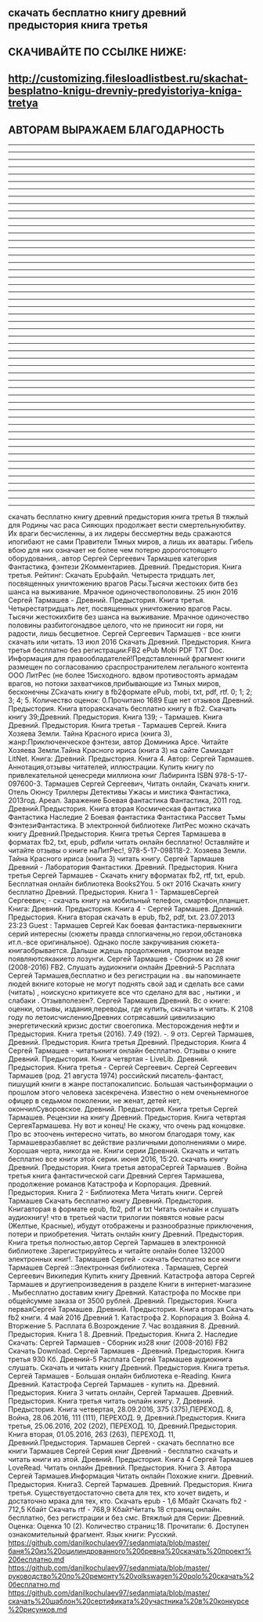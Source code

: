 скачать бесплатно книгу древний предыстория книга третья
--------------------------------------------------
СКАЧИВАЙТЕ ПО ССЫЛКЕ НИЖЕ:
--------------------------------------------------
http://customizing.filesloadlistbest.ru/skachat-besplatno-knigu-drevniy-predyistoriya-kniga-tretya
--------------------------------------------------
АВТОРАМ ВЫРАЖАЕМ БЛАГОДАРНОСТЬ
--------------------------------------------------
--------------------------------------------------
--------------------------------------------------
--------------------------------------------------
--------------------------------------------------
--------------------------------------------------
--------------------------------------------------
--------------------------------------------------
--------------------------------------------------
--------------------------------------------------
--------------------------------------------------
--------------------------------------------------
--------------------------------------------------
--------------------------------------------------
--------------------------------------------------
--------------------------------------------------
--------------------------------------------------
--------------------------------------------------
--------------------------------------------------
--------------------------------------------------
--------------------------------------------------
--------------------------------------------------
--------------------------------------------------
--------------------------------------------------
--------------------------------------------------
--------------------------------------------------
--------------------------------------------------
--------------------------------------------------
--------------------------------------------------
--------------------------------------------------
--------------------------------------------------
--------------------------------------------------
--------------------------------------------------
--------------------------------------------------
--------------------------------------------------
--------------------------------------------------
--------------------------------------------------
--------------------------------------------------
--------------------------------------------------
--------------------------------------------------
--------------------------------------------------
--------------------------------------------------
--------------------------------------------------
--------------------------------------------------
--------------------------------------------------
--------------------------------------------------
--------------------------------------------------
--------------------------------------------------
--------------------------------------------------
--------------------------------------------------
--------------------------------------------------
скачать бесплатно книгу древний предыстория книга третья В тяжлый для Родины час раса Сияющих продолжает вести смертельнуюбитву. Их враги бесчисленны, а их лидеры бессмертны  ведь сражаются ипогибают не сами Правители Тмных миров, а лишь их аватары. Гибель вбою для них означает не более чем потерю дорогостоящего оборудования,. автор Сергей Сергеевич Тармашев категория Фантастика, фэнтези 2Комментариев. Древний. Предыстория. Книга третья. Рейтинг: Скачать Epubфайл. Четыреста тридцать лет, посвященных уничтожению врагов Расы.Тысячи жестоких битв без шанса на выживание. Мрачное одиночествополовины. 25 июн 2016  Сергей Тармашев - Древний. Предыстория. Книга третья. Четырестатридцать лет, посвященных уничтожению врагов Расы. Тысячи жестокихбитв без шанса на выживание. Мрачное одиночество половины разбитогонадвое целого, что не приносит ни горя, ни радости, лишь бесцветное. Сергей Сергеевич Тармашев - все книги скачать или читать. 13 июл 2016  Скачать Древний. Предыстория. Книга третья бесплатно без регистрации:FB2 ePub Mobi PDF TXT Doc. Информация для правообладателей!Представленный фрагмент книги размещен по согласованию сраспространителем легального контента ООО ЛитРес (не более 15исходного. вдвом противостоять армадам врагов,  но потоки захватчиков,прибывающие из Тмных миров, бесконечны ZСкачать книгу в fb2формате ePub, mobi, txt, pdf, rtf. 0; 1; 2; 3; 4; 5. Количество оценок: 0.Прочитано 1689 Еще нет отзывов Древний. Предыстория. Книга втораяскачать бесплатно книгу в fb2. Скачать книгу 39;Древний. Предыстория. Книга 139; - Тармашев. Книга Древний. Предыстория. Книга третья - Тармашев Сергей. Книга Хозяева Земли. Тайна Красного ириса (книга 3), жанр:Приключенческое фэнтези, автор Доминика Арсе. Читайте Хозяева Земли.Тайна Красного ириса (книга 3) на сайте Самиздат LitNet. Книга: Древний. Предыстория. Книга 4. Автор: Сергей Тармашев. Аннотация,отзывы читателей, иллюстрации. Купить книгу по привлекательной ценесреди миллиона книг Лабиринта  ISBN 978-5-17-097600-3. Тармашев Сергей Сергеевич, Читать онлайн, Cкачать книги. Отель Оюнсу  Триллеры Детективы Ужасы и мистика Фантастика, 2013год. Ареал. Заражение  Боевая фантастика Фантастика, 2011 год. Древний.Предыстория. Книга вторая  Космическая фантастика Фантастика Наследие 2  Боевая фантастика Фантастика  Рассвет Тьмы  ФэнтезиФантастика.
В электронной библиотеке ЛитРес можно скачать книгу Древний.Предыстория. Книга третья Сергея Тармашева в форматах fb2, txt, epub, pdfили читать онлайн бесплатно! Оставляйте и читайте отзывы о книге наЛитРес!, 978-5-17-098118-2. Хозяева Земли. Тайна Красного ириса (книга 3) читать книгу. Сергей Тармашев Древний - Лаборатория Фантастики. Древний. Предыстория. Книга третья Сергей Тармашев - Скачать книгу вформатах fb2, rtf, txt, epub. Бесплатная онлайн библиотека Books2You. 5 окт 2016  Скачать книгу бесплатно Древний. Предыстория. Книга 1 - ТармашевСергей Сергеевич; - скачать книгу на мобильный телефон, смартфон,планшет. Книга: Древний. Предыстория. Книга 4 - Сергей Тармашев. Древний. Предыстория. Книга вторая скачать в epub, fb2, pdf, txt. 23.07.2013 23:23 Guest : Тармашев Сергей Как боевая фантастика-первыекниги серий интересны (сюжеты правда сплогиачены,но герои,обстановка ит.п.-все оригинальное). Однако после закручивания сюжета-книгаобрывается. Дальше ждешь продолжения, приэтом везде появляютсякакието лозунги. Сергей Тармашев - Сборник из 28 книг (2008-2016) FB2. Слушать аудиокниги онлайн  Древний-5 Расплата Сергей Тармашев,бесплатно и без регистрации на .  вы напоминаете людей вкниге которые не могут поднять свой зад и сделать все сами (читать) , ноискусно критикуете все что сделано для вас , нытики , и слабаки . Отзывполезен?. Сергей Тармашев Древний. Вс о книге: оценки, отзывы, издания,переводы, где купить, скачать и читать.  К 2108 году по летоисчислениюДревних сотрясавший цивилизацию энергетический кризис достиг своегопика. Месторождения нефти и  Предыстория. Книга третья (2016). 7.49 (192). -. 9 отз. Сергей Тармашев, Древний. Предыстория. Книга третья
Древний. Предыстория. Книга 4  Сергей Тармашев   - читатькниги онлайн бесплатно. Отзывы о книге Древний. Предыстория. Книга четвртая - LiveLib. Древний. Предыстория. Книга третья - Сергей Сергеевич. Сергей Сергеевич Тармашев (род. 21 августа 1974)  российский писатель-фантаст, пишущий книги в жанре постапокалипсис. Большая частьинформации о прошлом этого человека засекречена. Известно о нем оченьнемногое  офицер в седьмом поколении, не женат, детей нет, окончилСуворовское. Древний. Предыстория. Книга третья Сергей Тармашев. Рецензии на книгу Древний. Предыстория. Книга четвртая СергеяТармашева. Ну вот и конец! Не скажу, что очень рад концовке.  Про вс этоочень интересно читать, во многом благодаря тому, как Тармашевразбавляет вс действие различными дополнениями о мире. Хорошая черта, никогда не. Книги серии Древний. Скачать и читать бесплатно все книги этой серии. июня 2016, 15:20. скачать книгу Древний. Предыстория. Книга третья автораСергей Тармашев . Война  третья книга фантастической саги Древний Сергея Тармашева, продолжение романов Катастрофа и Корпорация. Древний. Предыстория. Книга 2 - Библиотека Мета Читать книги. Сергей Тармашев  Скачать бесплатно книгу Древний. Предыстория. Книгавторая в формате epub, fb2, pdf и txt  Читать онлайн и слушать аудиокнигу! что в третьей части трилогии появятся новые расы (Желтые, Красные), ибудут отображены и разнообразные приключения, потери и приобретения. Читать онлайн книгу Древний. Предыстория. Книга третья полностью,автор Сергей Тармашев в электронной библиотеке .Зарегистрируйтесь и читайте онлайн более 132000 электронных книг!. Тармашев Сергей - скачать бесплатно все книги Тармашев Сергей ::Электронная библиотека . Тармашев, Сергей Сергеевич  Википедия
Купить книгу Древний. Катастрофа автора Сергей Тармашев и другиепроизведения в разделе Книги в интернет-магазине .  Мыбесплатно доставим книгу Древний. Катастрофа по Москве при общейсумме заказа от 3500 рублей.  Древний. Предыстория. Книга перваяСергей Тармашев. Древний. Предыстория. Книга вторая  Скачать fb2 книги. 4 май 2016  Древний 1. Катастрофа 2. Корпорация 3. Война 4. Вторжение 5. Расплата 6.Возрождение 7. Час воздаяния 8. Древний. Предыстория. Книга 1 8. Древний. Предыстория. Книга 2. Наследие  Скачать: Сергей Тармашев - Сборник из28 книг (2008-2016) FB2 Скачать  Download. Сергей Тармашев - Древний. Предыстория. Книга третья  930 Кб. Древний-5 Расплата Сергей Тармашев аудиокнига  слушать. Скачать и читать книгу Древний. Предыстория. Книга третья. Сергей Тармашев - Большая онлайн библиотека e-Reading. Книга Древний. Катастрофа Сергей Тармашев - купить на. Древний. Предыстория. Книга 3 читать онлайн, Сергей Тармашев. Древний. Предыстория. Книга третья читать онлайн книгу. 7, Древний. Предыстория. Книга четвертая, 28.09.2016, 375 (375),ПЕРЕХОД. 8, Война, 28.06.2016, 111 (111), ПЕРЕХОД. 9, Древний.Предыстория. Книга третья, 25.06.2016, 202 (202), ПЕРЕХОД. 10, Древний.Предыстория. Книга вторая, 01.05.2016, 263 (263), ПЕРЕХОД. 11, Древний.Предыстория. Тармашев Сергей - скачать бесплатно все книги Тармашев Сергей
Серия книг Древний - бесплатно скачать и читать книги из этой. Древний. Предыстория. Книга 4  Сергей Тармашев  LoveRead. Читать онлайн Древний. Предыстория. Книга 3. Автора Сергей Тармашев.Информация  Читать онлайн  Похожие книги. Древний. Предыстория. Книга3. Сергей Тармашев. Древний. Предыстория. Книга третья. Существуетдостаточно света для тех, кто хочет видеть, и достаточно мрака для тех, кто. Cкачать epub - 1,6 Мбайт Cкачать fb2 - 712,5 Кбайт Cкачать rtf - 768,9 КбайтЧитать 18 страниц онлайн. бесплатно, без регистрации и без смс. Втяжлый для  Серии: Древний. Оценка: Оценка 10 (2). Количество страниц:18. Прочитали: 6. Доступен ознакомительный фрагмент. Язык книги: Русский.
https://github.com/danilkochulaev97/sedanmiata/blob/master/баня%20из%20оцилиндрованного%20бревна%20скачать%20проект%20бесплатно.md
https://github.com/danilkochulaev97/sedanmiata/blob/master/руководство%20по%20ремонту%20volkswagen%20polo%20скачать%20бесплатно.md
https://github.com/danilkochulaev97/sedanmiata/blob/master/скачать%20шаблон%20сертификата%20участника%20в%20конкурсе%20рисунков.md